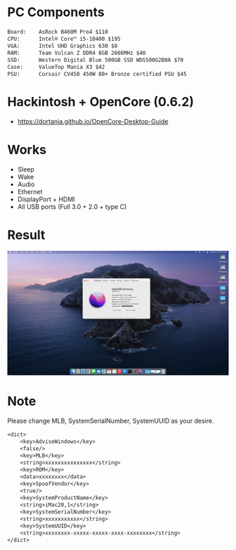# PC Components

```
Board:    AsRock B460M Pro4 $110
CPU:      Intel® Core™ i5-10400 $195
VGA:      Intel UHD Graphics 630 $0
RAM:      Team Vulcan Z DDR4 8GB 2666MHz $40
SSD:      Western Digital Blue 500GB SSD WDS500G2B0A $70
Case:     ValueTop Mania X3 $42
PSU:      Corsair CV450 450W 80+ Bronze certified PSU $45
```

# Hackintosh + OpenCore (0.6.2)

- https://dortania.github.io/OpenCore-Desktop-Guide

# Works

- Sleep
- Wake
- Audio
- Ethernet
- DisplayPort + HDMI
- All USB ports (Full 3.0 + 2.0 + type C)

# Result

![Info](/images/info.png)

# Note

Please change MLB, SystemSerialNumber, SystemUUID as your desire.

```
<dict>
    <key>AdviseWindows</key>
    <false/>
    <key>MLB</key>
    <string>xxxxxxxxxxxxxxx</string>
    <key>ROM</key>
    <data>xxxxxxxx</data>
    <key>SpoofVendor</key>
    <true/>
    <key>SystemProductName</key>
    <string>iMac20,1</string>
    <key>SystemSerialNumber</key>
    <string>xxxxxxxxxxx</string>
    <key>SystemUUID</key>
    <string>xxxxxxxx-xxxxx-xxxxx-xxxx-xxxxxxxx</string>
</dict>
```


